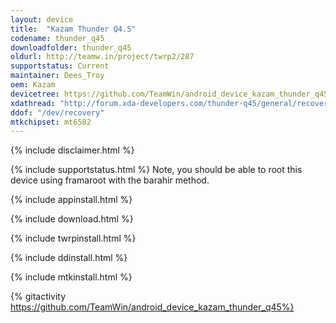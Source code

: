```yaml
---
layout: device
title:  "Kazam Thunder Q4.5"
codename: thunder_q45
downloadfolder: thunder_q45
oldurl: http://teamw.in/project/twrp2/287
supportstatus: Current
maintainer: Dees_Troy
oem: Kazam
devicetree: https://github.com/TeamWin/android_device_kazam_thunder_q45
xdathread: "http://forum.xda-developers.com/thunder-q45/general/recovery-twrp-2-8-5-0-touch-recovery-t3033364"
ddof: "/dev/recovery"
mtkchipset: mt6582
---
```


{% include disclaimer.html %}

{% include supportstatus.html %}
Note, you should be able to root this device using framaroot with the barahir method.

{% include appinstall.html %}

{% include download.html %}

{% include twrpinstall.html %}

{% include ddinstall.html %}

{% include mtkinstall.html %}

{% gitactivity  https://github.com/TeamWin/android_device_kazam_thunder_q45%}
